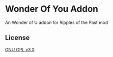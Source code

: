 # Wonder Of You Addon

An Wonder of U addon for Ripples of the Past mod

## License
[GNU GPL v3.0](https://choosealicense.com/licenses/gpl-3.0/) 
